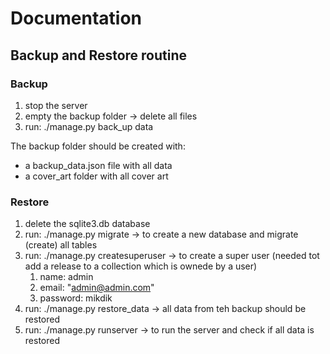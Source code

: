 # Documentation

## Backup and Restore routine

### Backup

1. stop the server
2. empty the backup folder -> delete all files
3. run: ./manage.py back_up data

The backup folder should be created with:

* a backup_data.json file with all data
* a cover_art folder with all cover art

### Restore

1. delete the sqlite3.db database
2. run: ./manage.py migrate -> to create a new database and migrate (create) all tables
3. run: ./manage.py createsuperuser -> to create a super user (needed tot add a release to a collection which is ownede by a user)
   1. name: admin
   2. email: "admin@admin.com"
   3. password: mikdik
4. run: ./manage.py restore_data -> all data from teh backup should be restored
5. run: ./manage.py runserver -> to run the server and check if all data is restored
